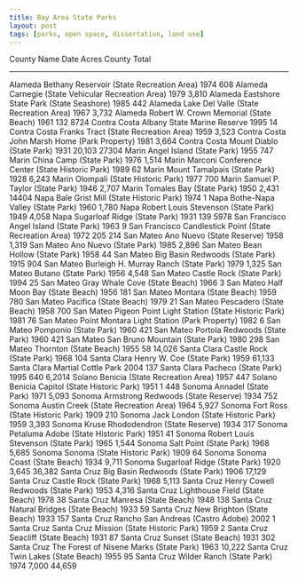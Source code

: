 ```yaml
---
title: Bay Area State Parks
layout: post
tags: [parks, open space, dissertation, land use]
---
```


County        Name                                              Date  Acres     County Total
------------  -----------------------------------------------   ----  ------    -------------
Alameda       Bethany Reservoir (State Recreation Area)         1974  608
Alameda       Carnegie (State Vehicular Recreation Area)        1979  3,810
Alameda       Eastshore State Park (State Seashore)             1985  442
Alameda       Lake Del Valle (State Recreation Area)            1967  3,732
Alameda       Robert W. Crown Memorial (State Beach)            1961  132       8724
Contra Costa  Albany State Marine Reserve                       1995  14
Contra Costa  Franks Tract (State Recreation Area)              1959  3,523
Contra Costa  John Marsh Home (Park Property)                   1981  3,664
Contra Costa  Mount Diablo (State Park)                         1931  20,103    27304
Marin         Angel Island (State Park)                         1955  747
Marin         China Camp (State Park)                           1976  1,514
Marin         Marconi Conference Center (State Historic Park)   1989  62
Marin         Mount Tamalpais (State Park)                      1928  6,243
Marin         Olompali (State Historic Park)                    1977  700
Marin         Samuel P. Taylor (State Park)                     1946  2,707
Marin         Tomales Bay (State Park)                          1950  2,431     14404
Napa          Bale Grist Mill (State Historic Park)             1974  1
Napa          Bothe-Napa Valley (State Park)                    1960  1,780
Napa          Robert Louis Stevenson (State Park)               1949  4,058
Napa          Sugarloaf Ridge (State Park)                      1931  139       5978
San Francisco Angel Island (State Park)                         1963  9
San Francisco Candlestick Point (State Recreation Area)         1972  205       214
San Mateo     Ano Nuevo (State Reserve)                         1958  1,319
San Mateo     Ano Nuevo (State Park)                            1985  2,896
San Mateo     Bean Hollow (State Park)                          1958  44
San Mateo     Big Basin Redwoods (State Park)                   1915  904
San Mateo     Burleigh H. Murray Ranch (State Park)             1979  1,325
San Mateo     Butano (State Park)                               1956  4,548
San Mateo     Castle Rock (State Park)                          1994  25
San Mateo     Gray Whale Cove (State Beach)                     1966  3
San Mateo     Half Moon Bay (State Beach)                       1956  181
San Mateo     Montara (State Beach)                             1959  780
San Mateo     Pacifica (State Beach)                            1979  21
San Mateo     Pescadero (State Beach)                           1958  700
San Mateo     Pigeon Point Light Station (State Historic Park)  1981  76
San Mateo     Point Montara Light Station (Park Property)       1982  6
San Mateo     Pomponio (State Park)                             1960  421
San Mateo     Portola Redwoods (State Park)                     1960  421
San Mateo     San Bruno Mountain (State Park)                   1980  298
San Mateo     Thornton (State Beach)                            1955  58        14,026
Santa Clara   Castle Rock (State Park)                          1968  104
Santa Clara   Henry W. Coe (State Park)                         1959  61,133
Santa Clara   Martial Cottle Park                               2004  137
Santa Clara   Pacheco (State Park)                              1995  640       6,2014
Solano        Benicia (State Recreation Area)                   1957  447
Solano        Benicia Capitol (State Historic Park)             1951  1         448
Sonoma        Annadel (State Park)                              1971  5,093
Sonoma        Armstrong Redwoods (State Reserve)                1934  752
Sonoma        Austin Creek (State Recreation Area)              1964  5,927
Sonoma        Fort Ross (State Historic Park)                   1909  210
Sonoma        Jack London (State Historic Park)                 1959  3,393
Sonoma        Kruse Rhododendron (State Reserve)                1934  317
Sonoma        Petaluma Adobe (State Historic Park)              1951  41
Sonoma        Robert Louis Stevenson (State Park)               1965  1,544
Sonoma        Salt Point (State Park)                           1968  5,685
Sonoma        Sonoma (State Historic Park)                      1909  64
Sonoma        Sonoma Coast (State Beach)                        1934  9,711
Sonoma        Sugarloaf Ridge (State Park)                      1920  3,645     36,382
Santa Cruz    Big Basin Redwoods (State Park)                   1906  17,129
Santa Cruz    Castle Rock (State Park)                          1968  5,113
Santa Cruz    Henry Cowell Redwoods (State Park)                1953  4,316
Santa Cruz    Lighthouse Field (State Beach)                    1978  38
Santa Cruz    Manresa (State Beach)                             1948  138
Santa Cruz    Natural Bridges (State Beach)                     1933  59
Santa Cruz    New Brighton (State Beach)                        1933  157
Santa Cruz    Rancho San Andreas (Castro Adobe)                 2002  1
Santa Cruz    Santa Cruz Mission (State Historic Park)          1959  2
Santa Cruz    Seacliff (State Beach)                            1931  87
Santa Cruz    Sunset (State Beach)                              1931  302
Santa Cruz    The Forest of Nisene Marks (State Park)           1963  10,222
Santa Cruz    Twin Lakes (State Beach)                          1955  95
Santa Cruz    Wilder Ranch (State Park)                         1974  7,000     44,659

